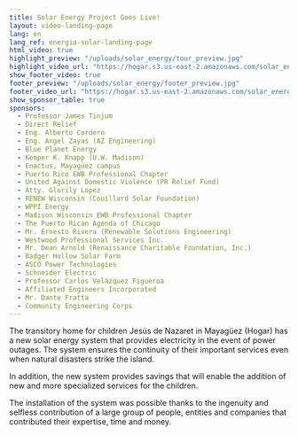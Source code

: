 ```yaml
---
title: Solar Energy Project Goes Live!
layout: video-landing-page
lang: en
lang_ref: energia-solar-landing-page
html_video: true
highlight_preview: "/uploads/solar_energy/tour_preview.jpg"
highlight_video_url: "https://hogar.s3.us-east-2.amazonaws.com/solar_energy_tour_final.mov"
show_footer_video: true
footer_preview: "/uploads/solar_energy/footer_preview.jpg"
footer_video_url: "https://hogar.s3.us-east-2.amazonaws.com/solar_energy_thank_you.mov"
show_sponsor_table: true
sponsors:
  - Professor James Tinjum
  - Direct Relief
  - Eng. Alberto Cordero
  - Eng. Angel Zayas (AZ Engineering)
  - Blue Planet Energy
  - Kemper K. Knapp (U.W. Madison)
  - Enactus, Mayagüez campus
  - Puerto Rico EWB Professional Chapter
  - United Against Domestic Violence (PR Relief Fund)
  - Atty. Glorily López
  - RENEW Wisconsin (Couillard Solar Foundation)
  - WPPI Energy
  - Madison Wisconsin EWB Professional Chapter
  - The Puerto Rican Agenda of Chicago
  - Mr. Ernesto Rivera (Renewable Solutions Engineering)
  - Westwood Professional Services Inc.
  - Mr. Dean Arnold (Renaissance Charitable Foundation, Inc.)
  - Badger Hollow Solar Farm
  - ASCO Power Technologies
  - Schneider Electric
  - Professor Carlos Velázquez Figueroa
  - Affiliated Engineers Incorporated
  - Mr. Dante Fratta
  - Community Engineering Corps
---
```

The transitory home for children Jesús de Nazaret in Mayagüez (Hogar) has a new solar energy system that provides electricity in the event of power outages.
The system ensures the continuity of their important services even when natural disasters strike the island.

In addition, the new system provides savings that will enable the addition of new and more specialized services for the children.

The installation of the system was possible thanks to the ingenuity and selfless contribution of a large group of people, entities and companies that contributed their expertise, time and money.

